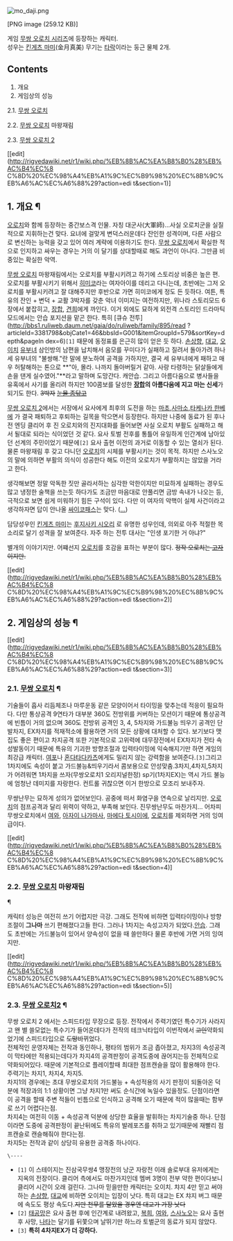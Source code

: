 ![mo_daji.png](//rv.wkcdn.net/http://rigvedawiki.net/r1/pds/mo_daji.png)

[PNG image (259.12 KB)]

게임 [무쌍 오로치 시리즈](%EB%AC%B4%EC%8C%8D%20%EC%98%A4%EB%A1%9C%EC%B9%98%20%EC%8B%9C%EB%A6%AC%EC%A6%88.md)에 등장하는 캐릭터.  
성우는 [킨게츠 마미](%ED%82%A8%EA%B2%8C%EC%B8%A0%20%EB%A7%88%EB%AF%B8.md)(金月真美) 무기는
[타락](%ED%83%80%EB%9D%BD.md)이라는 둥근 물체 2개.

## Contents

    

1. 개요 
2. 게임상의 성능 
    

2.1. [무쌍 오로치](%EB%AC%B4%EC%8C%8D%20%EC%98%A4%EB%A1%9C%EC%B9%98.md)

2.2. [무쌍 오로치](%EB%AC%B4%EC%8C%8D%20%EC%98%A4%EB%A1%9C%EC%B9%98.md) 마왕재림

2.3. [무쌍 오로치 2](%EB%AC%B4%EC%8C%8D%20%EC%98%A4%EB%A1%9C%EC%B9%98%202.md)

[[edit](http://rigvedawiki.net/r1/wiki.php/%EB%8B%AC%EA%B8%B0%28%EB%AC%B4%EC%8
C%8D%20%EC%98%A4%EB%A1%9C%EC%B9%98%20%EC%8B%9C%EB%A6%AC%EC%A6%88%29?action=edi
t&section=1)]

## 1. 개요 ¶

[오로치](%EC%98%A4%EB%A1%9C%EC%B9%98.md)와 함께 등장하는 중간보스격 인물. 자칭 대군사(大軍師)...사실
오로치군을 실질적으로 지휘하는건 맞다. 요녀에 걸맞게 변덕스러운데다 잔인한 성격이며, 다른 사람으로 변신하는 능력을 갖고 있어 여러 계략에
이용하기도 한다. [무쌍 오로치](%EB%AC%B4%EC%8C%8D%20%EC%98%A4%EB%A1%9C%EC%B9%98.md)에서
확실한 적으로 인지하고 싸우는 경우는 거의 이 달기를 상대할때로 해도 과언이 아니다. 그만큼 비중있는 확실한 악역.

  

[무쌍 오로치](%EB%AC%B4%EC%8C%8D%20%EC%98%A4%EB%A1%9C%EC%B9%98.md) 마왕재림에서는 오로치를
부활시키려고 하기에 스토리상 비중은 높은 편. 오로치를 부활시키기 위해서
[히미코](%ED%9E%88%EB%AF%B8%EC%BD%94.md)라는 여자아이를 데리고 다니는데, 초반에는 그저 오로치를 부활시키려고
잘 대해주지만 후반으로 가면 히미코에게 정도 든 듯하다. 여튼, 특유의 잔인 + 변덕 + 교활 3박자를 갖춘 악녀 이미지는 여전하지만,
위나라 스토리모드 6장에서 붙잡히고, [장합](%EC%9E%A5%ED%95%A9.md),
[견희](%EA%B2%AC%ED%9D%AC.md)에게 까인다. 이거 외에도 묘하게 외전격 스토리인 드라마틱 모드에서는 안습 포지션을
맡곤 한다. 특히 [큐슈 전투](http://bbs1.ruliweb.daum.net/gaia/do/ruliweb/family/895/read
?articleId=3381798&objCate1=46&bbsId=G001&itemGroupId=579&sortKey=depth&pageIn
dex=6)`[1]` 때문에 동정표를 은근히 많이 얻은 듯 하다. [손상향](%EC%86%90%EC%83%81%ED%96%A5.md),
[대교](%EB%8C%80%EA%B5%90.md), [오이치](%EC%98%A4%EC%9D%B4%EC%B9%98.md)
[유부녀](%EC%9C%A0%EB%B6%80%EB%85%80.md) 삼인방의 남편을 납치해서 음모를 꾸미다가 실패하고 질려서 돌아가려
하나 세 유부녀의 "불쌍해."란 말에 분노하여 공격을 가하지만, 결국 세 유부녀에게 패하고 매우 허탈해하는 톤으로 **"아, 몰라. 나까지
돌아버릴거 같아. 사랑 타령하는 닭살들에게 손을 댄게 실수였어."**라고 말하며 도망간다. 캐안습. 그리고 아름다움으로 병사들을 유혹에서
사기를 올리려 하지만 100콤보를 달성한 **[장합](%EC%9E%A5%ED%95%A9.md)의 아름다움에 지고 마는 신세**가 되기도
한다. <del>3박자</del> <del>[눈물 좀닦고](%EB%88%88%EB%AC%BC%20%EC%A2%80%20%EB%8B%A6%EA%B3%A0.md)</del>

  

[무쌍 오로치 2](%EB%AC%B4%EC%8C%8D%20%EC%98%A4%EB%A1%9C%EC%B9%98%202.md)에서는 서장에서
요사에게 최후의 도전을 하는
[마초](%EB%A7%88%EC%B4%88.md),[사마소](%EC%82%AC%EB%A7%88%EC%86%8C.md),[타케나카 한베에](%ED%83%80%EC%BC%80%EB%82%98%EC%B9%B4%20%ED%95%9C%EB%B2%A0%EC%97%90.md)
가 결국 패퇴하고 후퇴하는 길목을 막으면서 등장한다. 하지만 나중에 동료가 된 후나 전 엔딩 클리어 후 진 오로치와의 진지대화를 들어보면
사실 오로치 부활도 실패하고 해서 될대로 되라는 식이었던 것 같다. 요사 토벌 전후를 통틀어 유일하게 인간계에 남아있던 선계의 주민이었기
때문에`[2]` 요사 출현 이전의 과거로 이동할 수 있는 열쇠가 된다. 물론 마왕재림 후 갖고 다니던
[오로치](%EC%98%A4%EB%A1%9C%EC%B9%98.md)의 시체를 부활시키는 것이 목적. 하지만 스사노오의 말에 의하면
부활의 의식이 성공한다 해도 이전의 오로치가 부활하지는 않았을 거라고 한다.

  

생각해보면 정말 악독한 짓만 골라서하는 심각한 악한이지만 미묘하게 실패하는 경우도 많고 냉정한 술책을 쓰는듯 하다가도 조금만 마음대로
안풀리면 금방 속내가 나오는 등, 극적으로 보면 쉽게 미워하기 힘든 구석이 있다. 다만 이 여자의 악핵이 실제 사건이라고 생각하자면 답이
안나올 [싸이코패스](%EC%8B%B8%EC%9D%B4%EC%BD%94%ED%8C%A8%EC%8A%A4.md)는 맞다.
([...](....md))

  

담당성우인 [킨게츠 마미](%ED%82%A8%EA%B2%8C%EC%B8%A0%20%EB%A7%88%EB%AF%B8.md)는 [후지사키 시오리](%ED%9B%84%EC%A7%80%EC%82%AC%ED%82%A4%20%EC%8B%9C%EC%98%A4%EB%A6%AC.md)
로 유명한 성우인데, 의외로 아주 적절한 목소리로 달기 성격을 잘 보여준다. 자주 하는 전투 대사는 "인생 포기한 거 아냐?"

  

별개의 이야기지만. 어쨰선지 [오로치](%EC%98%A4%EB%A1%9C%EC%B9%98.md)를 호감을 표하는 부분이 많다.
<del>정작 오로치는 [고자](%EA%B3%A0%EC%9E%90.md)이지만.</del>

  

[[edit](http://rigvedawiki.net/r1/wiki.php/%EB%8B%AC%EA%B8%B0%28%EB%AC%B4%EC%8
C%8D%20%EC%98%A4%EB%A1%9C%EC%B9%98%20%EC%8B%9C%EB%A6%AC%EC%A6%88%29?action=edi
t&section=2)]

## 2. 게임상의 성능 ¶

  

[[edit](http://rigvedawiki.net/r1/wiki.php/%EB%8B%AC%EA%B8%B0%28%EB%AC%B4%EC%8
C%8D%20%EC%98%A4%EB%A1%9C%EC%B9%98%20%EC%8B%9C%EB%A6%AC%EC%A6%88%29?action=edi
t&section=3)]

### 2.1. [무쌍 오로치](%EB%AC%B4%EC%8C%8D%20%EC%98%A4%EB%A1%9C%EC%B9%98.md) ¶

기술들이 흡사 리듬체조나 마루운동 같은 모양이어서 타이밍을 맞추는데 적응이 필요하다. 다만 통상공격 9연타가 대부분 360도 전방위를
커버하는 모션이기 때문에 통상공격에 빈틈이 거의 없으며 360도 전방위 공격인 3, 4, 5차지와 가드불능 띄우기 공격인 단발차지,
EX차지를 적재적소에 활용하면 거의 모든 상황에 대처할 수 있다. 보기보다 맷집도 좋은 편이고 차지공격 또한 기본적으로 고위력에 대무장전에서
EX차지가 전타 속성발동이기 때문에 특유의 기괴한 방향조절과 입력타이밍에 익숙해지기만 하면 게임의 최강급 캐릭터.
[여포](%EC%97%AC%ED%8F%AC.md)나 [혼다타다카츠](%ED%98%BC%EB%8B%A4%20%ED%83%80%EB%8B%A4%EC%B9%B4%EC%B8%A0.md)에게도 밀리지
않는 강력함을 보여준다.`[3]`그리고 1차지에도 속성이 붙고 가드불능&띄우기라서 콤보용으로 안성맞춤.3차지,4차지,5차지가 어려워면
1차지을 쓰자(무쌍오로치1 오리지널한정) sp기(1차지EX)는 역시 가드 불능에 엄청난 데미지를 자랑한다. 컨트롤 귀찮으면 이거 한방으로
모조리 보내주자.

  

무쌍난무는 묘하게 성의가 없어보인다. 공중에 떠서 화염구을 연속으로 날리지만.
[오로치](%EC%98%A4%EB%A1%9C%EC%B9%98.md)의 점프공격과 달리 위력이 약하고, 부족해 보인다. 진무쌍난무도
마찬가지... 어차피 무쌍오로치에서 [여와](%EC%97%AC%EC%99%80.md), [아자이 나가마사](%EC%95%84%EC%9E%90%EC%9D%B4%20%EB%82%98%EA%B0%80%EB%A7%88%EC%82%AC.md), [마에다 토시이에](%EB%A7%88%EC%97%90%EB%8B%A4%20%ED%86%A0%EC%8B%9C%EC%9D%B4%EC%97%90.md),
[오로치](%EC%98%A4%EB%A1%9C%EC%B9%98.md)를 제외하면 거의 잉여급이다.

  

[[edit](http://rigvedawiki.net/r1/wiki.php/%EB%8B%AC%EA%B8%B0%28%EB%AC%B4%EC%8
C%8D%20%EC%98%A4%EB%A1%9C%EC%B9%98%20%EC%8B%9C%EB%A6%AC%EC%A6%88%29?action=edi
t&section=4)]

### 2.2. [무쌍 오로치](%EB%AC%B4%EC%8C%8D%20%EC%98%A4%EB%A1%9C%EC%B9%98.md) 마왕재림
¶

캐릭터 성능은 여전히 쓰기 어렵지만 극강. 그래도 전작에 비하면 입력타이밍이나 방향조절이 **그나마** 쓰기 편해졌다고들 한다. 그러나
1차지는 속성고자가 되었다.[안습](%EC%95%88%EC%8A%B5.md). 그래도 초반에는 가드불능이 있어서 양속성이 없을 때
쓸만하다 물론 후반에 가면 거의 잉여지만.

  

[[edit](http://rigvedawiki.net/r1/wiki.php/%EB%8B%AC%EA%B8%B0%28%EB%AC%B4%EC%8
C%8D%20%EC%98%A4%EB%A1%9C%EC%B9%98%20%EC%8B%9C%EB%A6%AC%EC%A6%88%29?action=edi
t&section=5)]

### 2.3. [무쌍 오로치2](%EB%AC%B4%EC%8C%8D%20%EC%98%A4%EB%A1%9C%EC%B9%98%202.md) ¶

무쌍 오로치 2 에서는 스피드타입 무장으로 등장. 전작에서 주력기였던 특수기가 사라지고 왠 별 쓸모없는 특수기가 들어온데다가 전작의
테크닉타입이 이번작에서 <del>고인</del>약화되었기에 스피드타입으로 <del>도망</del>바뀌었다.  
전체적인 운영자체는 전작과 동인하나, 평타의 범위가 조금 좁아졌고, 차지3의 속성공격이 막타에만 적용되는데다가 차지4의 공격판정이 공격도중에
끊어지는등 전체적으로 약화되어있다. 때문에 기본적으로 플레이할때 최대한 점프캔슬을 많이 활용해야 한다.  
주력기는 차지1, 차지4, 차지5.  
차지1의 경우에는 초대 무쌍오로치의 가드불능 + 속성적용의 사기 판정이 되돌아온 덕분에 적장과의 1:1 상황이면 그냥 차지1만 써도 순식간에
녹일수 있을정도. 단점이라면 이 공격을 할때 주변 적들이 빈틈으로 인식하고 공격해 오기 때문에 적이 많을때는 함부로 쓰기 어렵다는점.  
차지4는 여전히 이동 + 속성공격 덕분에 상당한 효율을 발휘하는 차지기술중 하나. 단점이라면 도중에 공격판정이 끝난뒤에도 특유의 발레포즈를
취하고 있기때문에 재빨리 점프캔슬로 캔슬해줘야 한다는점.  
차지5는 전작과 같이 상당히 유용한 공격중 하나이다.

`\----`

  * `[1]` 이 스테이지는 진삼국무쌍4 맹장전의 낭군 자랑전 이래 솔로부대 유저에게는 지옥의 전장이다. 클리어 측에서도 마찬가지인데 멤버 3명이 전부 약한 편이다보니 클리어 시간이 오래 걸린다. 그나마 믿을만한 캐릭터는 오이치. 챠지 4만 믿고 써야하는 [손상향](%EC%86%90%EC%83%81%ED%96%A5.md), [대교](%EB%8C%80%EA%B5%90.md)에 비하면 오이치는 입장이 낫다. 특히 대교는 EX 챠지 버그 때문에 속도도 평상 속도다.<del>지만 천무를 달았을 경우엔 대교가 가장 낫다</del>
  * `[2]` [태공망](%ED%83%9C%EA%B3%B5%EB%A7%9D.md)은 요사 출현 후에 인간계로 내려왔고, [복희](%EB%B3%B5%ED%9D%AC.md), [여와](%EC%97%AC%EC%99%80.md), [스사노오](%EC%8A%A4%EC%82%AC%EB%85%B8%EC%98%A4.md)는 요사 출현 후 사망, [나타](%EB%82%98%ED%83%80.md)는 달기를 뒤쫓으며 날뛰기만 하느라 토벌군의 동료가 되지 않았다.
  * `[3]` **특히 4차지EX가 더 강하다.**

